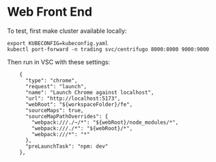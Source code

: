 # Web Front End

To test, first make cluster available locally:

```
export KUBECONFIG=kubeconfig.yaml
kubectl port-forward -n trading svc/centrifugo 8000:8000 9000:9000
```

Then run in VSC with these settings:

```
    {
      "type": "chrome",
      "request": "launch",
      "name": "Launch Chrome against localhost",
      "url": "http://localhost:5173",
      "webRoot": "${workspaceFolder}/fe",
      "sourceMaps": true,
      "sourceMapPathOverrides": {
        "webpack:///./~/*": "${webRoot}/node_modules/*",
        "webpack:///./*": "${webRoot}/*",
        "webpack:///*": "*"
      },
      "preLaunchTask": "npm: dev"
    },
```
